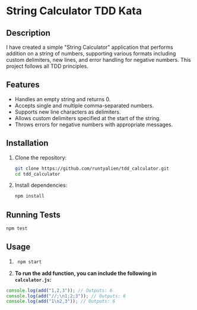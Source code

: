 # String Calculator TDD Kata

## Description
I have created a simple "String Calculator" application that performs addition on a string of numbers, supporting various formats including custom delimiters, new lines, and error handling for negative numbers. 
This project follows all TDD principles.

## Features
- Handles an empty string and returns 0.
- Accepts single and multiple comma-separated numbers.
- Supports new line characters as delimiters.
- Allows custom delimiters specified at the start of the string.
- Throws errors for negative numbers with appropriate messages.

## Installation
1. Clone the repository:
   ```bash
   git clone https://github.com/runtyalien/tdd_calculator.git
   cd tdd_calculator
2. Install dependencies:
   ```bash
   npm install

## Running Tests
   ```bash
   npm test
   ```

## Usage
1.   ```bash
      npm start
2.   **To run the add function, you can include the following in `calculator.js`:**
  ```javascript
  console.log(add("1,2,3")); // Outputs: 6
  console.log(add("//;\n1;2;3")); // Outputs: 6
  console.log(add("1\n2,3")); // Outputs: 6
